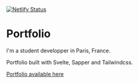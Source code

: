 [![Netlify Status](https://api.netlify.com/api/v1/badges/704cdd0b-58a8-49fb-953b-dabd43477de4/deploy-status)](https://app.netlify.com/sites/etienne-dayre/deploys)

# Portfolio

I'm a student developper in Paris, France.

Portfolio built with Svelte, Sapper and Tailwindcss.

[Portfolio available here](https://etienne-dayre.fr)
